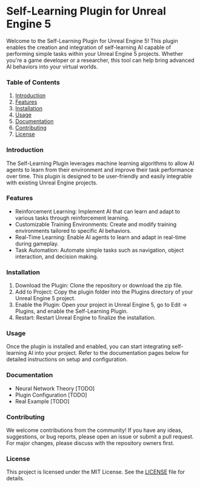 # Self-Learning Plugin for Unreal Engine 5

Welcome to the Self-Learning Plugin for Unreal Engine 5! This plugin enables the creation and integration of self-learning AI capable of performing simple tasks within your Unreal Engine 5 projects. Whether you're a game developer or a researcher, this tool can help bring advanced AI behaviors into your virtual worlds.

### Table of Contents
1. [Introduction]([here]#Introduction)
2. [Features](Features)
3. [Installation](Installation)
4. [Usage](Usage)
5. [Documentation](Documentation)
6. [Contributing](Contributing)
7. [License](License)
 
### Introduction
The Self-Learning Plugin leverages machine learning algorithms to allow AI agents to learn from their environment and improve their task performance over time. This plugin is designed to be user-friendly and easily integrable with existing Unreal Engine projects.

### Features
* Reinforcement Learning: Implement AI that can learn and adapt to various tasks through reinforcement learning.
* Customizable Training Environments: Create and modify training environments tailored to specific AI behaviors.
* Real-Time Learning: Enable AI agents to learn and adapt in real-time during gameplay.
* Task Automation: Automate simple tasks such as navigation, object interaction, and decision making.

### Installation
1. Download the Plugin: Clone the repository or download the zip file.
2. Add to Project: Copy the plugin folder into the Plugins directory of your Unreal Engine 5 project.
3. Enable the Plugin: Open your project in Unreal Engine 5, go to Edit -> Plugins, and enable the Self-Learning Plugin.
4. Restart: Restart Unreal Engine to finalize the installation.

### Usage
Once the plugin is installed and enabled, you can start integrating self-learning AI into your project. Refer to the documentation pages below for detailed instructions on setup and configuration.

### Documentation
* Neural Network Theory [TODO]
* Plugin Configuration [TODO]
* Real Example [TODO]

### Contributing
We welcome contributions from the community! If you have any ideas, suggestions, or bug reports, please open an issue or submit a pull request. For major changes, please discuss with the repository owners first.

### License
This project is licensed under the MIT License. See the [LICENSE](https://github.com/Pogbino395/Self-Learning-Plugin-UE5/blob/main/LICENSE) file for details.

